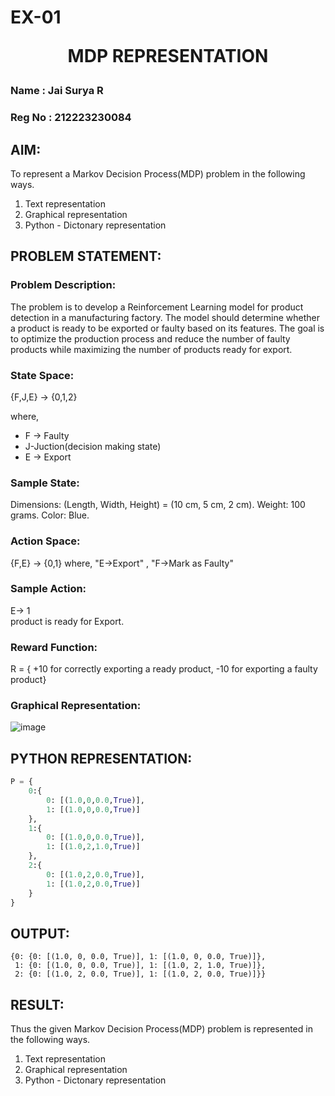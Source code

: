 # EX-01<p align="center"> MDP REPRESENTATION </p>
### Name : Jai Surya R
### Reg No : 212223230084

## AIM:
To represent a Markov Decision Process(MDP) problem in the following ways.
  1. Text representation
  2. Graphical representation
  3. Python - Dictonary representation

## PROBLEM STATEMENT:

### Problem Description:
The problem is to develop a Reinforcement Learning model for product detection in a manufacturing factory. The model should determine whether a product is ready to be exported or faulty based on its features. The goal is to optimize the production process and reduce the number of faulty products while maximizing the number of products ready for export.

### State Space:
{F,J,E} -> {0,1,2}

where,
- F -> Faulty
- J-Juction(decision making state)
- E -> Export

### Sample State:
Dimensions: (Length, Width, Height) = (10 cm, 5 cm, 2 cm).
Weight: 100 grams.
Color: Blue.

### Action Space:
{F,E} -> {0,1}
 where,
  "E->Export" ,
  "F->Mark as Faulty"

### Sample Action:
E-> 1<br>
product is ready for Export.

### Reward Function:
R = { +10 for correctly exporting a ready product,
-10 for exporting a faulty product}

### Graphical Representation:
![image](1.png)

## PYTHON REPRESENTATION:
```py
P = {
    0:{
        0: [(1.0,0,0.0,True)],
        1: [(1.0,0,0.0,True)]
    },
    1:{
        0: [(1.0,0,0.0,True)],
        1: [(1.0,2,1.0,True)]
    },
    2:{
        0: [(1.0,2,0.0,True)],
        1: [(1.0,2,0.0,True)]
    }
}
```
## OUTPUT:
```
{0: {0: [(1.0, 0, 0.0, True)], 1: [(1.0, 0, 0.0, True)]},
 1: {0: [(1.0, 0, 0.0, True)], 1: [(1.0, 2, 1.0, True)]},
 2: {0: [(1.0, 2, 0.0, True)], 1: [(1.0, 2, 0.0, True)]}}
```

## RESULT:
Thus the given Markov Decision Process(MDP) problem is represented in the following ways.
  1. Text representation
  2. Graphical representation
  3. Python - Dictonary representation

